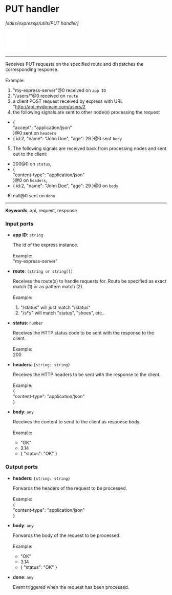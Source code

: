 # PUT handler

_[sdks/expressjs/utils/PUT handler]_

![icon](</assets/icons/47baa0d3-adcc-4071-8ab3-768676771342.png>)

---

Receives PUT requests on the specified route and dispatches the corresponding response.<br>
<br>
Example:<br>
1. "my-express-server"@0 received on `app ID`<br>
2. "/users/"@0 received on `route`<br>
3. a client POST request received by express with URL "http://api.mydomain.com/users/2<br>
4. the following signals are sent to other node(s) processing the request<br>
- {<br>
 "accept": "application/json"<br>
}@0 sent on `headers`<br>
- { id:2, "name": "John Doe", "age": 29 }@0 sent `body`<br>
5. The following signals are received back from processing nodes and sent out to the client:<br>
- 200@0 on `status`,<br>
- {<br>
    "content-type": "application/json" <br>
  }@0 on `headers`,<br>
-  { id:2, "name": "John Doe", "age": 29 }@0 on `body`<br>
6. null@0 sent on `done`<br>

---

__Keywords__: api, request, response

### Input ports

* __app ID__: ` string `

    The id of the express instance.<br>
    <br>
    Example: <br>
    "my-express-server"<br>


* __route__: ` (string or string[]) `

    Receives the route(s) to handle requests for. Route be specified as exact match (1) or as pattern match (2).<br>
    <br>
    Example:<br>
    1) "/status" will just match "/status"<br>
    2) "/s*s" will match "status", "shoes", etc..<br>


* __status__: ` number `

    Receives the HTTP status code to be sent with the response to the client.<br>
    <br>
    Example: <br>
    200<br>


* __headers__: ` {string: string} `

    Receives the HTTP headers to be sent with the response to the client.<br>
    <br>
    Example: <br>
    {<br>
      "content-type": "application/json"<br>
    }<br>


* __body__: ` any `

    Receives the content to send to the client as response body.<br>
    <br>
    Example:<br>
    - "OK"<br>
    - 3.14<br>
    - { "status": "OK" }<br>

### Output ports

* __headers__: ` {string: string} `

    Forwards  the headers of the request to be processed.<br>
    <br>
    Example: <br>
    {<br>
      "content-type": "application/json"<br>
    }<br>


* __body__: ` any `

    Forwards the body of the request to be processed.<br>
    <br>
    Example:<br>
    - "OK"<br>
    - 3.14<br>
    - { "status": "OK" }<br>


* __done__: ` any `

    Event triggered when the request has been processed.<br>

